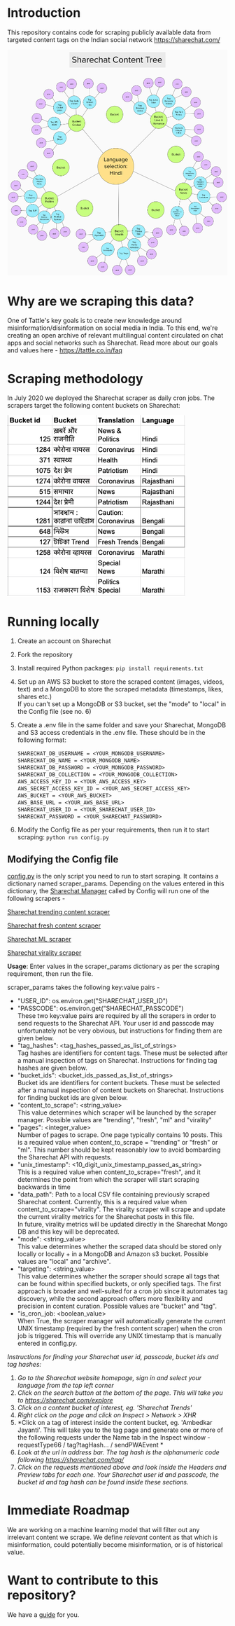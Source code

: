 # Introduction

This repository contains code for scraping publicly available data from targeted content tags on the Indian social network https://sharechat.com/

![Sharechat Content Tree](sharechat_content_tree.png)

# Why are we scraping this data?

One of Tattle's key goals is to create new knowledge around misinformation/disinformation on social media in India. To this end, we're creating an open archive of relevant multilingual content circulated on chat apps and social networks such as Sharechat. Read more about our goals and values here - https://tattle.co.in/faq

# Scraping methodology

In July 2020 we deployed the Sharechat scraper as daily cron jobs. The scrapers target the following content buckets on Sharechat:

![Cron Job Targeting](targeting.png)

# Running locally

1. Create an account on Sharechat
2. Fork the repository 
3. Install required Python packages: `pip install requirements.txt`
4. Set up an AWS S3 bucket to store the scraped content (images, videos, text) and a MongoDB to store the scraped metadata (timestamps, likes, shares etc.)\
If you can't set up a MongoDB or S3 bucket, set the "mode" to "local" in the Config file (see no. 6)
5. Create a .env file in the same folder and save your Sharechat, MongoDB and S3 access credentials in the .env file. These should be in the following format:

   ```
   SHARECHAT_DB_USERNAME = <YOUR_MONGODB_USERNAME>
   SHARECHAT_DB_NAME = <YOUR_MONGODB_NAME>
   SHARECHAT_DB_PASSWORD = <YOUR_MONGODB_PASSWORD>
   SHARECHAT_DB_COLLECTION = <YOUR_MONGODB_COLLECTION>
   AWS_ACCESS_KEY_ID = <YOUR_AWS_ACCESS_KEY>
   AWS_SECRET_ACCESS_KEY_ID = <YOUR_AWS_SECRET_ACCESS_KEY>
   AWS_BUCKET = <YOUR_AWS_BUCKET>
   AWS_BASE_URL = <YOUR_AWS_BASE_URL>
   SHARECHAT_USER_ID = <YOUR_SHARECHAT_USER_ID>
   SHARECHAT_PASSWORD = <YOUR_SHARECHAT_PASSWORD>
   ```
6. Modify the Config file as per your requirements, then run it to start scraping: `python run config.py`

## Modifying the Config file

[config.py](config.py) is the only script you need to run to start scraping. It contains a dictionary named scraper_params. Depending on the values entered in this dictionary, the [Sharechat Manager](docs/sharechat_scraper_manager.md) called by Config will run one of the following scrapers - 

[Sharechat trending content scraper](docs/sharechat_trending_content_scraper.md)

[Sharechat fresh content scraper](docs/sharechat_fresh_content_scraper.md)   

[Sharechat ML scraper](docs/sharechat_ml_scraper.md) 

[Sharechat virality scraper](docs/sharechat_virality_scraper.md) 

**Usage**: Enter values in the scraper_params dictionary as per the scraping requirement, then run the file.

scraper_params takes the following key:value pairs -

* "USER_ID": os.environ.get("SHARECHAT_USER_ID") 
* "PASSCODE": os.environ.get("SHARECHAT_PASSCODE")\
  These two key:value pairs are required by all the scrapers in order to send requests to the Sharechat API. Your user id and passcode may unfortunately not be very obvious, but instructions for finding them are given below. 
* "tag_hashes": <tag_hashes_passed_as_list_of_strings>\
  Tag hashes are identifiers for content tags. These must be selected after a manual inspection of tags on Sharechat. Instructions for finding tag hashes are given below. 
* "bucket_ids": <bucket_ids_passed_as_list_of_strings>\
  Bucket ids are identifiers for content buckets. These must be selected after a manual inspection of content buckets on Sharechat. Instructions for finding bucket ids are given below. 
* "content_to_scrape": <string_value>\
  This value determines which scraper will be launched by the scraper manager. Possible values are "trending", "fresh", "ml" and "virality"
* "pages": <integer_value>\
  Number of pages to scrape. One page typically contains 10 posts. This is a required value when content_to_scrape = "trending" or "fresh" or "ml". This number should be kept reasonably low to avoid bombarding the Sharechat API with requests.
* "unix_timestamp": <10_digit_unix_timestamp_passed_as_string> \
  This is a required value when content_to_scrape="fresh", and it determines the point from which the scraper will start scraping backwards in time
* "data_path": Path to a local CSV file containing previously scraped Sharechat content. Currently, this is a required value when content_to_scrape="virality".  The virality scraper will scrape and update the current virality metrics for the Sharechat posts in this file. \
In future, virality metrics will be updated directly in the Sharechat Mongo DB and this key will be deprecated.
* "mode": <string_value>\
This value determines whether the scraped data should be stored only locally or locally + in a MongoDB and Amazon s3 bucket. Possible values are "local" and "archive".
* "targeting": <string_value>\
This value determines whether the scraper should scrape all tags that can be found within specified buckets, or only specified tags. The first approach is broader and well-suited for a cron job since it automates tag discovery, while the second approach offers more flexibility and precision in content curation. Possible values are "bucket" and "tag".
* "is_cron_job: <boolean_value>\
When True, the scraper manager will automatically generate the current UNIX timestamp (required by the fresh content scraper) when the cron job is triggered. This will override any UNIX timestamp that is manually entered in config.py.

*Instructions for finding your Sharechat user id, passcode, bucket ids and tag hashes:*

1. *Go to the Sharechat website homepage, sign in and select your language from the top left corner*
2. *Click on the search button at the bottom of the page. This will take you to https://sharechat.com/explore*
3. *Click on a content bucket of interest, eg. 'Sharechat Trends'*
4. *Right click on the page and click on Inspect > Network > XHR*
5. *Click on a tag of interest inside the content bucket, eg. 'Ambedkar Jayanti'. This will take you to the tag page and generate one or more of the following requests under the Name tab in the Inspect window - requestType66 / tag?tagHash... / sendPWAEvent *
6. *Look at the url in address bar. The tag hash is the alphanumeric code following https://sharechat.com/tag/*
7. *Click on the requests mentioned above and look inside the Headers and Preview tabs for each one. Your Sharechat user id and passcode, the bucket id and tag hash can be found inside these sections.*

# Immediate Roadmap

We are working on a machine learning model that will filter out any irrelevant content we scrape. We define *relevant* content as that which is misinformation, could potentially become misinformation, or is of historical value.

# Want to contribute to this repository?

We have a [guide](docs/contributing.md) for you.

